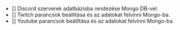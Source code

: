 - [] Discord szerverek adatbázisba rendezése Mongo DB-vel.
- [] Twitch parancsok beállítása és az adatokat felvinni Mongo-ba.
- [] Youtube parancsok beállítása és az adatokat felvinni Mongo-ba.
